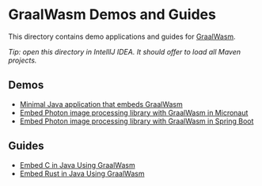 # GraalWasm Demos and Guides

This directory contains demo applications and guides for [GraalWasm](https://www.graalvm.org/webassembly/).

*Tip: open this directory in IntellIJ IDEA. It should offer to load all Maven projects.*

## Demos

- [Minimal Java application that embeds GraalWasm](graalwasm-starter/)
- [Embed Photon image processing library with GraalWasm in Micronaut](graalwasm-micronaut-photon/)
- [Embed Photon image processing library with GraalWasm in Spring Boot](graalwasm-spring-boot-photon/)

## Guides

- [Embed C in Java Using GraalWasm](graalwasm-embed-c-code-guide/)
- [Embed Rust in Java Using GraalWasm](graalwasm-embed-rust-code-guide/)
